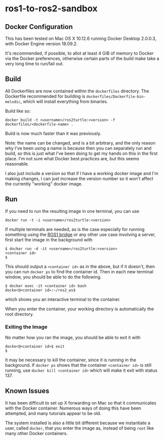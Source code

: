 # ros1-to-ros2-sandbox

## Docker Configuration

This has been tested on Mac OS X 10.12.6 running Docker Desktop 2.0.0.3, with Docker Engine version 18.09.2.

It's recommended, if possible, to allot at least 4 GiB of memory to Docker via the Docker preferences, otherwise certain parts of the build make take a very long time to run/fail out.

## Build

All Dockerfiles are now contained within the `dockerfiles` directory. The Dockerfile recommended for building is `dockerfiles/Dockerfile-bin-melodic`, which will install everything from binaries.

Build like so:

```
docker build -t <username>/ros2turtle:<version> -f dockerfiles/<dockerfile-name> .
```
Build is now much faster than it was previously.

Note: the name can be changed, and is a bit arbitrary, and the
only reason why I've been using a name is because then you can
separately run and build, so this is just what I've been doing to
get my hands on this in the first place. I'm not sure what Docker
best practices are, but this seems reasonable.

I also just include a version so that if I have a working docker
image and I'm making changes, I can just increase the version number
so it won't affect the currently "working" docker image.

## Run

If you need to run the resulting image in one terminal, you can use

```
docker run -t -i <username>/ros2turtle:<version>
```

If multiple terminals are needed, as is the case especially for
running something using the [ROS1 bridge](https://github.com/ros2/turtlebot2_demo#run-the-bridge) or 
any other use case involving a server, first start the image in
the background with

```
$ docker run -d -it <username>/ros2turtle:<version>
<container id>
$
```

This should output a `<container id>` as in the above, but if it doesn't,
then you can run `docker ps` to find the container id. Then in each new
terminal window, you should be able to do the following.

```
$ docker exec -it <container id> bash
docker@<container id>:~/ros2_ws$ 
```

which shows you an interactive terminal to the container.

When you enter the container, your working directory is automatically
the root directory.

### Exiting the Image

No matter how you ran the image, you should be able to exit it with

```
docker@<container id>$ exit
$
```

It may be necessary to kill the container, since it is running in the background.
If `docker ps` shows that the container `<container id>` is still running, use
`docker kill <container id>` which will make it exit with status 137.


## Known Issues

It has been difficult to set up X forwarding on Mac so that it communicates with
the Docker container. Numerous ways of doing this have been attempted, and many
tutorials appear to be old.

The system installed is also a little bit different because we instantiate a user,
called `docker`, that you enter the image as, instead of being `root` like many
other Docker containers.


